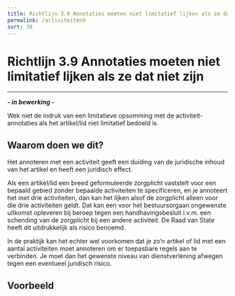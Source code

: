 ```yaml
---
title: Richtlijn 3.9 Annotaties moeten niet limitatief lijken als ze dat niet zijn
permalink: /activiteiten9
sort: 38
---
```


# Richtlijn 3.9 Annotaties moeten niet limitatief lijken als ze dat niet zijn
----------------

***- in bewerking -***

Wek niet de indruk van een limitatieve opsomming met de activiteit-annotaties als het artikel/lid niet limitatief bedoeld is. 

## Waarom doen we dit?

Het annoteren met een activiteit geeft een duiding van de juridische inhoud van het artikel en heeft een juridisch effect.  

Als een artikel/lid een breed geformuleerde zorgplicht vaststelt voor een bepaald gebied zonder bepaalde activiteiten te specificeren, en je annoteert het met drie activiteiten, dan kan het lijken alsof de zorgplicht alleen voor die drie activiteiten geldt. Dat kan een voor het bestuursorgaan ongewenste uitkomst opleveren bij beroep tegen een handhavingsbesluit i.v.m. een schending van de zorgplicht bij een andere activiteit. De Raad van State heeft dit uitdrukkelijk als risico benoemd. 

In de praktijk kan het echter wel voorkomen dat je zo’n artikel of lid met een aantal activiteiten moet annoteren om er toepasbare regels aan te verbinden. Je moet dan het gewenste niveau van dienstverlening afwegen tegen een eventueel juridisch risico. 

**Voorbeeld**
----------------
